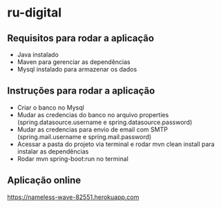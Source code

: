# ru-digital


## Requisitos para rodar a aplicação

- Java instalado
- Maven para gerenciar as dependências
- Mysql instalado para armazenar os dados

## Instruções para rodar a aplicação

- Criar o banco no Mysql 
- Mudar as credencias do banco no arquivo properties (spring.datasource.username e spring.datasource.password)
- Mudar as credencias para envio de email com SMTP (spring.mail.username e spring.mail.password)
- Acessar a pasta do projeto via terminal e rodar mvn clean install para instalar as dependências
- Rodar mvn spring-boot:run no terminal

## Aplicação online

https://nameless-wave-82551.herokuapp.com
